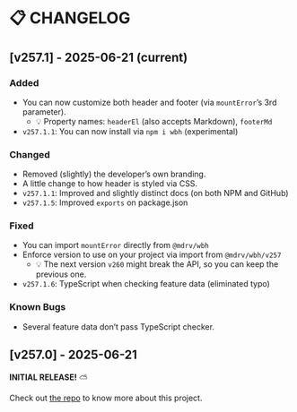 # 📋 CHANGELOG

## [v257.1] - 2025-06-21 (current)

### Added

-   You can now customize both header and footer (via `mountError`’s 3rd parameter).
    -   💡 Property names: `headerEl` (also accepts Markdown), `footerMd`
-   `v257.1.1`: You can now install via `npm i wbh` (experimental)

### Changed

-   Removed (slightly) the developer’s own branding.
-   A little change to how header is styled via CSS.
-   `v257.1.1`: Improved and slightly distinct docs (on both NPM and GitHub)
-   `v257.1.5`: Improved `exports` on package.json

### Fixed

-   You can import `mountError` directly from `@mdrv/wbh`
-   Enforce version to use on your project via import from `@mdrv/wbh/v257`
    -   💡 The next version `v260` might break the API, so you can keep the previous one.
-   `v257.1.6`: TypeScript when checking feature data (eliminated typo)

### Known Bugs

-   Several feature data don’t pass TypeScript checker.

## [v257.0] - 2025-06-21
 
**INITIAL RELEASE!** ⛅

Check out [the repo](https://github.com/mdrv/wbh) to know more about this project.

